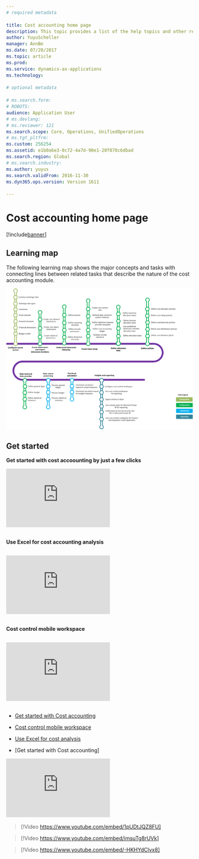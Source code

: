 ```yaml
---
# required metadata

title: Cost accounting home page
description: This topic provides a list of the help topics and other resources that are available for Cost accounting.
author: YuyuScheller
manager: AnnBe
ms.date: 07/20/2017
ms.topic: article
ms.prod: 
ms.service: dynamics-ax-applications
ms.technology: 

# optional metadata

# ms.search.form: 
# ROBOTS: 
audience: Application User
# ms.devlang: 
# ms.reviewer: 121
ms.search.scope: Core, Operations, UnifiedOperations
# ms.tgt_pltfrm: 
ms.custom: 256254
ms.assetid: e1b0a6e3-0c72-4a7d-90e1-20f870c6dbad
ms.search.region: Global
# ms.search.industry: 
ms.author: yuyus
ms.search.validFrom: 2016-11-30
ms.dyn365.ops.version: Version 1611

---
```


# Cost accounting home page

[!include[banner](../includes/banner.md)]

## Learning map 

The following learning map shows the major concepts and tasks with connecting lines between related tasks that describe the nature of the cost accounting module.

![Learning map for cost accounting](./media/cost-accounting-map.png)

## Get started

**Get started with cost accoounting by just a few clicks**

<table>
<tr>
<iframe width="280" height="158" src="https://www.youtube.com/embed/1pUDtJQZ8FU" frameborder="0" allowfullscreen></iframe>
</tr>
<table>

**Use Excel for cost accounting analysis**

<table>
<tr>
<iframe width="280" height="158" src="https://www.youtube.com/embed/imsuTg8rUVk" frameborder="0" allowfullscreen></iframe>
</tr>
<table>

**Cost control mobile workspace**

<table>
<tr>
<iframe width="280" height="158" src="https://www.youtube.com/embed/-HKHYdClvx8" frameborder="0" allowfullscreen></iframe>
</tr>
</table>



-  [Get started with Cost accounting](https://youtu.be/1pUDtJQZ8FU)
-  [Cost control mobile workspace](https://youtu.be/imsuTg8rUVk)
-  [Use Excel for cost analysis](https://youtu.be/-HKHYdClvx8)



- [Get started with Cost accounting]

<iframe width="280" height="158" src="https://www.youtube.com/embed/1pUDtJQZ8FU" frameborder="0" allowfullscreen></iframe>

> [!Video https://www.youtube.com/embed/1pUDtJQZ8FU]

> [!Video https://www.youtube.com/embed/imsuTg8rUVk]

> [!Video https://www.youtube.com/embed/-HKHYdClvx8]


